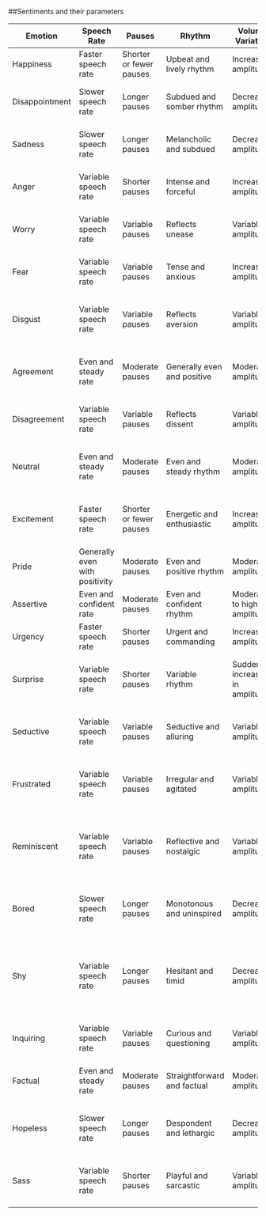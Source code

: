 ##Sentiments and their parameters

| Emotion       | Speech Rate            | Pauses                | Rhythm                    | Volume Variation            | Articulation                     | Intensity of Voice         | Melody/Prosody             | Speech Quality                 | Breathing Patterns            | Vocal Resonance            |
| ------------- | ---------------------- | --------------------- | ------------------------- | ---------------------------- | --------------------------------- | ------------------------- | -------------------------- | ------------------------------ | ------------------------------ | -------------------------- |
| Happiness     | Faster speech rate     | Shorter or fewer pauses| Upbeat and lively rhythm  | Increased amplitude          | Rapid and less precise articulation | Strong and steady voice   | Generally higher pitch   | Smoother and more pleasant     | Regular and deep breaths       | Resonant and full voice    |
| Disappointment | Slower speech rate     | Longer pauses         | Subdued and somber rhythm | Decreased amplitude          | Deliberate and clear articulation  | Subdued and less intense   | Lower pitch               | Softer and less energetic       | Irregular or shallow breathing | More subdued and less resonant|
| Sadness        | Slower speech rate     | Longer pauses         | Melancholic and subdued   | Decreased amplitude          | Less precise articulation         | Subdued and less intense   | Generally lower pitch    | Softer and less energetic       | Irregular or shallow breathing | More subdued and less resonant|
| Anger          | Variable speech rate   | Shorter pauses         | Intense and forceful       | Increased amplitude          | Clear and forceful articulation   | Intense and forceful       | Variable pitch           | Harsh or rough                 | Variable and may include deep breaths| Full and resonant          |
| Worry          | Variable speech rate   | Variable pauses        | Reflects unease           | Variable amplitude           | Variable articulation             | Variable intensity         | Variable pitch           | Variable; may have unease      | Shallow or irregular breathing | Variable resonance; may lack fullness |
| Fear           | Variable speech rate   | Variable pauses        | Tense and anxious          | Increased amplitude          | Precise articulation with tension | Tense and shaky            | Higher pitch             | Tense or anxious               | Shallow or irregular breathing | Variable resonance; may lack fullness |
| Disgust        | Variable speech rate   | Variable pauses        | Reflects aversion          | Variable amplitude           | Variable articulation             | Intense and disapproving  | Variable pitch           | Harsh or rough                 | Variable; may include deep breaths of disdain | Less resonant and possibly harsh |
| Agreement      | Even and steady rate    | Moderate pauses        | Generally even and positive | Moderate amplitude            | Clear and deliberate articulation | Affirmative and confident | Moderate pitch           | Clear and pleasant             | Regular and moderate breathing | Moderate resonance; confident and agreeable |
| Disagreement   | Variable speech rate   | Variable pauses        | Reflects dissent           | Variable amplitude           | Clear and forceful articulation   | Assertive and disagreeing | Variable pitch           | Clear, forceful, possibly assertive | Irregular or deep breaths      | Full and possibly resonant  |
| Neutral        | Even and steady rate    | Moderate pauses        | Even and steady rhythm     | Moderate amplitude            | Clear and deliberate articulation | Steady and neutral         | Moderate pitch           | Clear and neutral              | Regular and moderate breathing | Moderate resonance; lacks extreme fullness |
| Excitement     | Faster speech rate     | Shorter or fewer pauses| Energetic and enthusiastic | Increased amplitude            | Rapid and less precise articulation | Strong and intense         | Higher pitch             | Energetic and vibrant          | Regular or rapid breaths; may reflect excitement | Full and resonant         |
| Pride          | Generally even with positivity | Moderate pauses    | Even and positive rhythm   | Moderate amplitude            | Clear and deliberate articulation | Confident and proud        | Moderate pitch           | Clear and confident            | Regular and moderate breaths   | Resonant and full voice    |
| Assertive      | Even and confident rate | Moderate pauses        | Even and confident rhythm | Moderate to high amplitude     | Clear and forceful articulation   | Confident and assertive   | Moderate pitch           | Clear and forceful             | Regular and moderate breaths   | Full and resonant          |
| Urgency        | Faster speech rate     | Shorter pauses         | Urgent and commanding      | Increased amplitude            | Rapid and forceful articulation   | Urgent and insistent       | Higher pitch             | Urgent and forceful            | Rapid or irregular breaths     | Full and possibly resonant  |
| Surprise       | Variable speech rate   | Shorter pauses         | Variable rhythm            | Sudden increase in amplitude   | Precise articulation with astonishment | Sudden and intense         | Sudden change in pitch    | Sudden and possibly loud       | Variable; may include sharp breaths of surprise | Full and resonant         |
| Seductive      | Variable speech rate   | Variable pauses        | Seductive and alluring     | Variable amplitude            | Deliberate and sensual articulation | Smooth and sultry          | Variable pitch           | Smooth and alluring           | Variable and may include deeper breaths | Rich and intimate resonance; reflects seduction |
| Frustrated     | Variable speech rate   | Variable pauses        | Irregular and agitated     | Variable amplitude            | Forceful and less precise articulation | Frustrated and agitated    | Variable pitch           | Harsh or strained              | Irregular or shallow breathing | Less resonant and possibly strained |
| Reminiscent    | Variable speech rate   | Variable pauses        | Reflective and nostalgic   | Variable amplitude            | Clear and deliberate articulation during reflection | Reflective and sentimental  | Variable pitch           | Softer and more reflective     | Regular or deeper breaths during reflection | Resonant and possibly softer; reflects a nostalgic tone |
| Bored          | Slower speech rate     | Longer pauses         | Monotonous and uninspired  | Decreased amplitude            | Lack of precision; speech may be more careless | Flat and disinterested     | Generally flat pitch      | Monotonous and uninspired      | Regular but possibly shallower breaths | Less resonant; reflects disinterest |
| Shy            | Variable speech rate   | Longer pauses         | Hesitant and timid         | Decreased amplitude            | Hesitant and possibly more careful articulation | Soft-spoken and timid      | Lower pitch               | Softer and more reserved        | Shallow or irregular breathing due to nervousness | Less resonant and possibly more breathy; reflects shyness |
| Inquiring     | Variable speech rate   | Variable pauses        | Curious and questioning   | Variable amplitude            | Clear and inquisitive articulation | Inquisitive and attentive | Variable pitch           | Clear and inquisitive          | Regular or variable breaths   | Moderate resonance; reflects curiosity |
| Factual       | Even and steady rate    | Moderate pauses        | Straightforward and factual | Moderate amplitude            | Clear and precise articulation    | Calm and factual          | Neutral pitch            | Clear and objective            | Regular and moderate breathing | Moderate resonance; reflects objectivity |
| Hopeless      | Slower speech rate     | Longer pauses         | Despondent and lethargic   | Decreased amplitude            | Muted and less precise articulation | Hopeless and subdued      | Lower pitch               | Softer and less energetic       | Irregular or shallow breathing | Less resonant and possibly strained |
| Sass          | Variable speech rate   | Shorter pauses         | Playful and sarcastic      | Variable amplitude            | Sharp and sarcastic articulation | Sarcastic and assertive   | Variable pitch           | Sharp and sassy               | Irregular or deep breaths      | Full and possibly resonant; reflects confidence |
